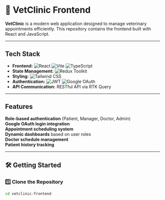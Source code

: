 # 🏥 VetClinic Frontend

**VetClinic** is a modern web application designed to manage veterinary appointments efficiently. This repository contains the frontend built with React and JavaScript.

---

## Tech Stack

- **Frontend:** ![React](https://img.shields.io/badge/React-20232A?style=flat&logo=react&logoColor=61DAFB) ![Vite](https://img.shields.io/badge/Vite-646CFF?style=flat&logo=vite&logoColor=white) ![TypeScript](https://img.shields.io/badge/TypeScript-007ACC?style=flat&logo=typescript&logoColor=white)  
- **State Management:** ![Redux Toolkit](https://img.shields.io/badge/Redux_Toolkit-764ABC?style=flat&logo=redux&logoColor=white)  
- **Styling:** ![Tailwind CSS](https://img.shields.io/badge/Tailwind_CSS-38B2AC?style=flat&logo=tailwind-css&logoColor=white)  
- **Authentication:** ![JWT](https://img.shields.io/badge/JWT-black?style=flat&logo=json-web-tokens) ![Google OAuth](https://img.shields.io/badge/Google_OAuth-4285F4?style=flat&logo=google&logoColor=white)  
- **API Communication:** RESTful API via RTK Query  

---

## Features

**Role-based authentication** (Patient, Manager, Doctor, Admin)  
**Google OAuth login integration**  
**Appointment scheduling system**  
**Dynamic dashboards** based on user roles  
**Doctor schedule management**  
**Patient history tracking**  

---

## 🛠️ Getting Started

### 1️⃣ Clone the Repository
```sh
cd vetclinic-frontend